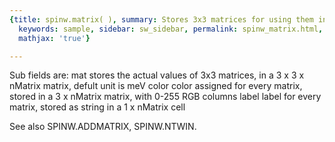 ```yaml
---
{title: spinw.matrix( ), summary: Stores 3x3 matrices for using them in the Hailtonian.,
  keywords: sample, sidebar: sw_sidebar, permalink: spinw_matrix.html, folder: spinw,
  mathjax: 'true'}

---
```

Sub fields are:
  mat     stores the actual values of 3x3 matrices, in a
          3 x 3 x nMatrix matrix, defult unit is meV
  color   color assigned for every matrix, stored in a
          3 x nMatrix matrix, with 0-255 RGB columns
  label   label for every matrix, stored as string in a
          1 x nMatrix cell
 
See also SPINW.ADDMATRIX, SPINW.NTWIN.

